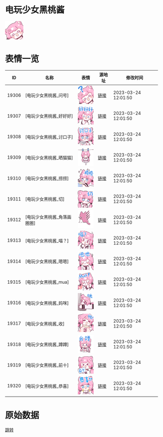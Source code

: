 # 电玩少女黑桃酱

<img src="./cover.png" height="60" alt="cover" />

# 表情一览

|ID|名称|表情|源地址|修改时间|
|----|----|----|----|----|
|19306|[电玩少女黑桃酱_问号]|<img src="./pic/019306_%5B电玩少女黑桃酱_问号%5D.png" height="60" alt="问号"/>|[链接](https://i0.hdslb.com/bfs/garb/ccfb6a583676afcf08a919f8170733c9690d5f9b.png)|2023-03-24 12:01:50|
|19307|[电玩少女黑桃酱_好好好]|<img src="./pic/019307_%5B电玩少女黑桃酱_好好好%5D.png" height="60" alt="好好好"/>|[链接](https://i0.hdslb.com/bfs/garb/5e7f196b8acefe6d1a2fe8eccb514f4c0d909a14.png)|2023-03-24 12:01:50|
|19308|[电玩少女黑桃酱_讨口子]|<img src="./pic/019308_%5B电玩少女黑桃酱_讨口子%5D.png" height="60" alt="讨口子"/>|[链接](https://i0.hdslb.com/bfs/garb/726a79b807bdef57a08ec4876e77a081dba2ec59.png)|2023-03-24 12:01:50|
|19309|[电玩少女黑桃酱_晒猫猫]|<img src="./pic/019309_%5B电玩少女黑桃酱_晒猫猫%5D.png" height="60" alt="晒猫猫"/>|[链接](https://i0.hdslb.com/bfs/garb/3b4b37cd28e8864ae7f992637dfabb6c62c75468.png)|2023-03-24 12:01:50|
|19310|[电玩少女黑桃酱_捞捞]|<img src="./pic/019310_%5B电玩少女黑桃酱_捞捞%5D.png" height="60" alt="捞捞"/>|[链接](https://i0.hdslb.com/bfs/garb/e1fd0e9b03b377309182ea2707ff5998e2770073.png)|2023-03-24 12:01:50|
|19311|[电玩少女黑桃酱_切]|<img src="./pic/019311_%5B电玩少女黑桃酱_切%5D.png" height="60" alt="切"/>|[链接](https://i0.hdslb.com/bfs/garb/bc34acbbd305bf152dffba49588ebd5d1dfab4b2.png)|2023-03-24 12:01:50|
|19312|[电玩少女黑桃酱_角落画圈圈]|<img src="./pic/019312_%5B电玩少女黑桃酱_角落画圈圈%5D.png" height="60" alt="角落画圈圈"/>|[链接](https://i0.hdslb.com/bfs/garb/35e2ece9bc4711e870b7043a16eebc4913735e79.png)|2023-03-24 12:01:50|
|19313|[电玩少女黑桃酱_喵？]|<img src="./pic/019313_%5B电玩少女黑桃酱_喵？%5D.png" height="60" alt="喵？"/>|[链接](https://i0.hdslb.com/bfs/garb/9ae60a8c6283e1349cdeac84c6521733dabe8e02.png)|2023-03-24 12:01:50|
|19314|[电玩少女黑桃酱_嗯嗯]|<img src="./pic/019314_%5B电玩少女黑桃酱_嗯嗯%5D.png" height="60" alt="嗯嗯"/>|[链接](https://i0.hdslb.com/bfs/garb/49296d9fd433a8bfa0a3feb824246cf19820ad86.png)|2023-03-24 12:01:50|
|19315|[电玩少女黑桃酱_mua]|<img src="./pic/019315_%5B电玩少女黑桃酱_mua%5D.png" height="60" alt="mua"/>|[链接](https://i0.hdslb.com/bfs/garb/fd420ae716119c54eb97f85dad5673026384371d.png)|2023-03-24 12:01:50|
|19316|[电玩少女黑桃酱_妈咪]|<img src="./pic/019316_%5B电玩少女黑桃酱_妈咪%5D.png" height="60" alt="妈咪"/>|[链接](https://i0.hdslb.com/bfs/garb/e7cea383383ebff7ad4298919e002d6f3672ce50.png)|2023-03-24 12:01:50|
|19317|[电玩少女黑桃酱_收]|<img src="./pic/019317_%5B电玩少女黑桃酱_收%5D.png" height="60" alt="收"/>|[链接](https://i0.hdslb.com/bfs/garb/e3e393a99167c7d25346ef2c636aeeb39c1c7cc0.png)|2023-03-24 12:01:50|
|19318|[电玩少女黑桃酱_蹲蹲]|<img src="./pic/019318_%5B电玩少女黑桃酱_蹲蹲%5D.png" height="60" alt="蹲蹲"/>|[链接](https://i0.hdslb.com/bfs/garb/faffc7cd2e950670d8829bab15288d4d2c705b2f.png)|2023-03-24 12:01:50|
|19319|[电玩少女黑桃酱_前十]|<img src="./pic/019319_%5B电玩少女黑桃酱_前十%5D.png" height="60" alt="前十"/>|[链接](https://i0.hdslb.com/bfs/garb/c09fcec8110889dc987c7bbbe087132fb93a3707.png)|2023-03-24 12:01:50|
|19320|[电玩少女黑桃酱_恭喜]|<img src="./pic/019320_%5B电玩少女黑桃酱_恭喜%5D.png" height="60" alt="恭喜"/>|[链接](https://i0.hdslb.com/bfs/garb/afea52743d8df9b749ec90370a7b30d05c72ad09.png)|2023-03-24 12:01:50|

# 原始数据

[跳转](./raw.json)

